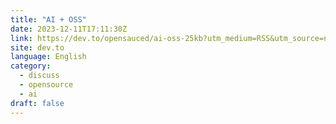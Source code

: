 ```yaml
---
title: "AI + OSS"
date: 2023-12-11T17:11:30Z
link: https://dev.to/opensauced/ai-oss-25kb?utm_medium=RSS&utm_source=news.12bit.vn
site: dev.to
language: English
category:
  - discuss
  - opensource
  - ai
draft: false
---
```

